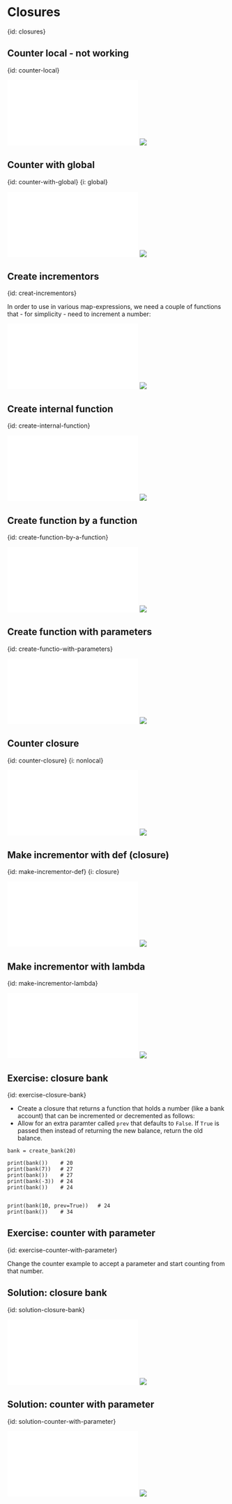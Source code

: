 # Closures
{id: closures}

## Counter local - not working
{id: counter-local}

![](examples/closures/counter_local.py)
![](examples/closures/counter_local.out)


## Counter with global
{id: counter-with-global}
{i: global}

![](examples/closures/counter_global.py)
![](examples/closures/counter_global.out)

## Create incrementors
{id: creat-incrementors}

In order to use in various map-expressions, we need a couple of
functions that - for simplicity - need to increment a number:

![](examples/closures/create_incrementors.py)
![](examples/closures/create_incrementors.out)


## Create internal function
{id: create-internal-function}

![](examples/closures/create_internal_func.py)
![](examples/closures/create_internal_func.out)


## Create function by a function
{id: create-function-by-a-function}

![](examples/closures/create_func.py)
![](examples/closures/create_func.out)


## Create function with parameters
{id: create-functio-with-parameters}

![](examples/closures/create_param_func.py)
![](examples/closures/create_param_func.out)


## Counter closure
{id: counter-closure}
{i: nonlocal}

![](examples/closures/counter.py)
![](examples/closures/counter.out)



## Make incrementor with def (closure)
{id: make-incrementor-def}
{i: closure}

![](examples/closures/make_incrementor_def.py)
![](examples/closures/make_incrementor_def.out)


## Make incrementor with lambda
{id: make-incrementor-lambda}

![](examples/closures/make_incrementor.py)
![](examples/closures/make_incrementor.out)


## Exercise: closure bank
{id: exercise-closure-bank}

* Create a closure that returns a function that holds a number (like a bank account) that can be incremented or decremented as follows:
* Allow for an extra paramter called `prev` that defaults to `False`. If `True` is passed then instead of returning the new balance, return the old balance.

```
bank = create_bank(20)

print(bank())    # 20
print(bank(7))   # 27
print(bank())    # 27
print(bank(-3))  # 24
print(bank())    # 24


print(bank(10, prev=True))   # 24
print(bank())    # 34
```
## Exercise: counter with parameter
{id: exercise-counter-with-parameter}

Change the counter example to accept a parameter and start counting from that number.


## Solution: closure bank
{id: solution-closure-bank}

![](examples/closures/bank.py)
![](examples/closures/bank.out)

## Solution: counter with parameter
{id: solution-counter-with-parameter}

![](examples/closures/counter_param.py)
![](examples/closures/counter_param.out)

